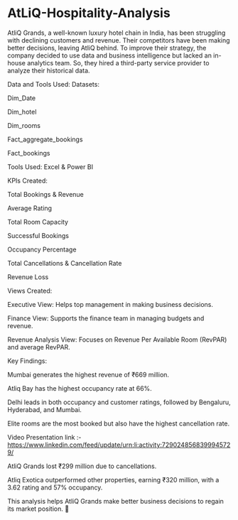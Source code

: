 # AtLiQ-Hospitality-Analysis


AtliQ Grands, a well-known luxury hotel chain in India, has been struggling with declining customers and revenue. Their competitors have been making better decisions, leaving AtliQ behind. To improve their strategy, the company decided to use data and business intelligence but lacked an in-house analytics team. So, they hired a third-party service provider to analyze their historical data.

Data and Tools Used:
Datasets:

Dim_Date

Dim_hotel

Dim_rooms

Fact_aggregate_bookings

Fact_bookings


Tools Used: Excel & Power BI

KPIs Created:

Total Bookings & Revenue

Average Rating

Total Room Capacity

Successful Bookings

Occupancy Percentage

Total Cancellations & Cancellation Rate

Revenue Loss

Views Created:

Executive View: Helps top management in making business decisions.

Finance View: Supports the finance team in managing budgets and revenue.

Revenue Analysis View: Focuses on Revenue Per Available Room (RevPAR) and average RevPAR.

Key Findings:

Mumbai generates the highest revenue of ₹669 million.

Atliq Bay has the highest occupancy rate at 66%.

Delhi leads in both occupancy and customer ratings, followed by Bengaluru, Hyderabad, and Mumbai.

Elite rooms are the most booked but also have the highest cancellation rate.

Video Presentation link :- https://www.linkedin.com/feed/update/urn:li:activity:7290248568399945729/

AtliQ Grands lost ₹299 million due to cancellations.

Atliq Exotica outperformed other properties, earning ₹320 million, with a 3.62 rating and 57% occupancy.

This analysis helps AtliQ Grands make better business decisions to regain its market position. 🚀
